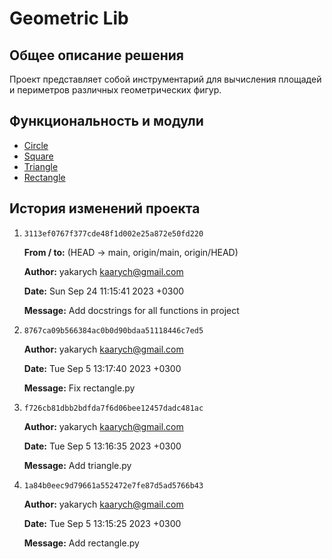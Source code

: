 # Geometric Lib

## Общее описание решения

Проект представляет собой инструментарий для вычисления площадей и периметров различных геометрических фигур.

## Функциональность и модули

- <a href="https://github.com/yakarych/geometric_lib/blob/main/docs/circle.md">Circle</a>
- <a href="https://github.com/yakarych/geometric_lib/blob/main/docs/square.md">Square</a>
- <a href="https://github.com/yakarych/geometric_lib/blob/main/docs/triangle.md">Triangle</a>
- <a href="https://github.com/yakarych/geometric_lib/blob/main/docs/rectangle.md">Rectangle</a>

## История изменений проекта

1) `3113ef0767f377cde48f1d002e25a872e50fd220`

   **From / to:** (HEAD -> main, origin/main, origin/HEAD)

   **Author:** yakarych <kaarych@gmail.com>

   **Date:**   Sun Sep 24 11:15:41 2023 +0300

   **Message:** Add docstrings for all functions in project


2) `8767ca09b566384ac0b0d90bdaa51118446c7ed5`

   **Author:** yakarych <kaarych@gmail.com>

   **Date:**   Tue Sep 5 13:17:40 2023 +0300

   **Message:** Fix rectangle.py


3) `f726cb81dbb2bdfda7f6d06bee12457dadc481ac`

   **Author:** yakarych <kaarych@gmail.com>

   **Date:**   Tue Sep 5 13:16:35 2023 +0300

   **Message:** Add triangle.py


4) `1a84b0eec9d79661a552472e7fe87d5ad5766b43`

   **Author:** yakarych <kaarych@gmail.com>

   **Date:**   Tue Sep 5 13:15:25 2023 +0300

   **Message:** Add rectangle.py
